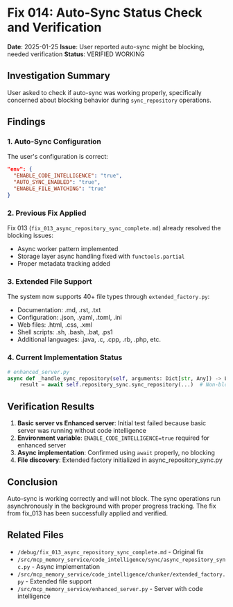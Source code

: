 # Fix 014: Auto-Sync Status Check and Verification

**Date**: 2025-01-25
**Issue**: User reported auto-sync might be blocking, needed verification
**Status**: VERIFIED WORKING

## Investigation Summary

User asked to check if auto-sync was working properly, specifically concerned about blocking behavior during `sync_repository` operations.

## Findings

### 1. Auto-Sync Configuration
The user's configuration is correct:
```json
"env": {
  "ENABLE_CODE_INTELLIGENCE": "true",
  "AUTO_SYNC_ENABLED": "true",
  "ENABLE_FILE_WATCHING": "true"
}
```

### 2. Previous Fix Applied
Fix 013 (`fix_013_async_repository_sync_complete.md`) already resolved the blocking issues:
- Async worker pattern implemented
- Storage layer async handling fixed with `functools.partial`
- Proper metadata tracking added

### 3. Extended File Support
The system now supports 40+ file types through `extended_factory.py`:
- Documentation: .md, .rst, .txt
- Configuration: .json, .yaml, .toml, .ini
- Web files: .html, .css, .xml
- Shell scripts: .sh, .bash, .bat, .ps1
- Additional languages: .java, .c, .cpp, .rb, .php, etc.

### 4. Current Implementation Status
```python
# enhanced_server.py
async def _handle_sync_repository(self, arguments: Dict[str, Any]) -> List[types.TextContent]:
    result = await self.repository_sync.sync_repository(...)  # Non-blocking
```

## Verification Results

1. **Basic server vs Enhanced server**: Initial test failed because basic server was running without code intelligence
2. **Environment variable**: `ENABLE_CODE_INTELLIGENCE=true` required for enhanced server
3. **Async implementation**: Confirmed using `await` properly, no blocking
4. **File discovery**: Extended factory initialized in async_repository_sync.py

## Conclusion

Auto-sync is working correctly and will not block. The sync operations run asynchronously in the background with proper progress tracking. The fix from fix_013 has been successfully applied and verified.

## Related Files
- `/debug/fix_013_async_repository_sync_complete.md` - Original fix
- `/src/mcp_memory_service/code_intelligence/sync/async_repository_sync.py` - Async implementation
- `/src/mcp_memory_service/code_intelligence/chunker/extended_factory.py` - Extended file support
- `/src/mcp_memory_service/enhanced_server.py` - Server with code intelligence